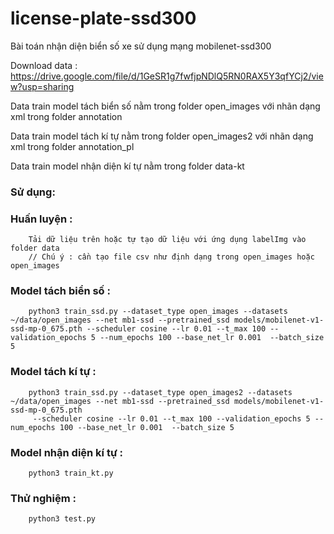 # license-plate-ssd300

Bài toán nhận diện biển số xe sử dụng mạng mobilenet-ssd300

Download data : https://drive.google.com/file/d/1GeSR1g7fwfjpNDlQ5RN0RAX5Y3qfYCj2/view?usp=sharing

Data train model tách biển số  nằm trong folder open_images với nhãn dạng xml trong folder annotation

Data train model tách kí tự nằm trong folder open_images2 với nhãn dạng xml trong folder annotation_pl

Data train model nhận diện kí tự nằm trong folder data-kt

### Sử dụng: 

### Huấn luyện :
        Tải dữ liệu trên hoặc tự tạo dữ liệu với ứng dụng labelImg vào folder data
        // Chú ý : cần tạo file csv như định dạng trong open_images hoặc open_images
### Model tách biển số : 
        python3 train_ssd.py --dataset_type open_images --datasets ~/data/open_images --net mb1-ssd --pretrained_ssd models/mobilenet-v1-ssd-mp-0_675.pth --scheduler cosine --lr 0.01 --t_max 100 --validation_epochs 5 --num_epochs 100 --base_net_lr 0.001  --batch_size 5 
### Model tách kí tự : 
        python3 train_ssd.py --dataset_type open_images2 --datasets ~/data/open_images --net mb1-ssd --pretrained_ssd models/mobilenet-v1-ssd-mp-0_675.pth
         --scheduler cosine --lr 0.01 --t_max 100 --validation_epochs 5 --num_epochs 100 --base_net_lr 0.001  --batch_size 5
### Model nhận diện kí tự :
        python3 train_kt.py
### Thử nghiệm : 
        python3 test.py